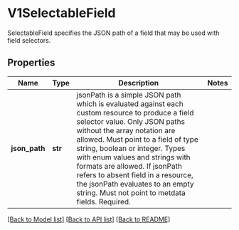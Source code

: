 # V1SelectableField

SelectableField specifies the JSON path of a field that may be used with field selectors.
## Properties
Name | Type | Description | Notes
------------ | ------------- | ------------- | -------------
**json_path** | **str** | jsonPath is a simple JSON path which is evaluated against each custom resource to produce a field selector value. Only JSON paths without the array notation are allowed. Must point to a field of type string, boolean or integer. Types with enum values and strings with formats are allowed. If jsonPath refers to absent field in a resource, the jsonPath evaluates to an empty string. Must not point to metdata fields. Required. | 

[[Back to Model list]](../README.md#documentation-for-models) [[Back to API list]](../README.md#documentation-for-api-endpoints) [[Back to README]](../README.md)


